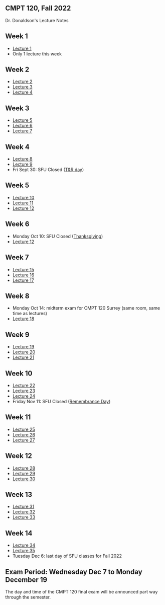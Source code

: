 ## CMPT 120, Fall 2022
Dr. Donaldson's Lecture Notes

## Week 1
- [Lecture 1](lecture/lecture1/index.md)
- Only 1 lecture this week

## Week 2
- [Lecture 2](lecture/lecture2/index.md)
- [Lecture 3](lecture/lecture3/index.md)
- [Lecture 4](lecture/lecture4/index.md)

## Week 3
- [Lecture 5](lecture/lecture5/index.md)
- [Lecture 6](lecture/lecture6/index.md)
- [Lecture 7](lecture/lecture7/index.md)

## Week 4
- [Lecture 8](lecture/lecture8/index.md)
- [Lecture 9](lecture/lecture9/index.md)
- Fri Sept 30: SFU Closed ([T&R
  day](https://www.canada.ca/en/canadian-heritage/campaigns/national-day-truth-reconciliation.html))

## Week 5
- [Lecture 10](lecture/lecture10/index.md)
- [Lecture 11](lecture/lecture11/index.md)
- [Lecture 12](lecture/lecture12/index.md)

## Week 6
- Monday Oct 10: SFU Closed
  ([Thanksgiving](https://en.wikipedia.org/wiki/Thanksgiving_(Canada)))
- [Lecture 12](lecture/lecture12/index.md)

## Week 7
- [Lecture 15](lecture/lecture15/index.md)
- [Lecture 16](lecture/lecture16/index.md)
- [Lecture 17](lecture/lecture17/index.md)

## Week 8
- Monday Oct 14: midterm exam for CMPT 120 Surrey (same room, same time as
  lectures)
- [Lecture 18](lecture/lecture18/index.md)

## Week 9
- [Lecture 19](lecture/lecture19/index.md)
- [Lecture 20](lecture/lecture20/index.md)
- [Lecture 21](lecture/lecture21/index.md)

## Week 10
- [Lecture 22](lecture/lecture22/index.md)
- [Lecture 23](lecture/lecture23/index.md)
- [Lecture 24](lecture/lecture24/index.md)
- Friday Nov 11: SFU Closed ([Remembrance
  Day](https://en.wikipedia.org/wiki/Remembrance_Day))

## Week 11
- [Lecture 25](lecture/lecture25/index.md)
- [Lecture 26](lecture/lecture26/index.md)
- [Lecture 27](lecture/lecture27/index.md)

## Week 12
- [Lecture 28](lecture/lecture28/index.md)
- [Lecture 29](lecture/lecture29/index.md)
- [Lecture 30](lecture/lecture30/index.md)

## Week 13
- [Lecture 31](lecture/lecture31/index.md)
- [Lecture 32](lecture/lecture32/index.md)
- [Lecture 33](lecture/lecture33/index.md)

## Week 14
- [Lecture 34](lecture/lecture34/index.md)
- [Lecture 35](lecture/lecture35/index.md)
- Tuesday Dec 6: last day of SFU classes for Fall 2022

## Exam Period: Wednesday Dec 7 to Monday December 19

The day and time of the CMPT 120 final exam will be announced part way through
the semester.
